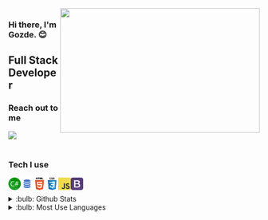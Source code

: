 <img src="https://media.giphy.com/media/Sm9AfJRiZofjlrkAAl/source.gif" align="right" width="400" height="250">

### Hi there, I'm Gozde. :blush:

## Full Stack Developer

### Reach out to me 

[<img width="22" src="https://cdn.jsdelivr.net/npm/simple-icons@v8/icons/linkedin.svg" align="left" />][linkedin]

<br/>
<br/>

### Tech I use

<img src="https://raw.githubusercontent.com/github/explore/80688e429a7d4ef2fca1e82350fe8e3517d3494d/topics/csharp/csharp.png" align="left" width="25" height="25">
<img src="https://raw.githubusercontent.com/github/explore/80688e429a7d4ef2fca1e82350fe8e3517d3494d/topics/sql/sql.png" align="left" width="25" height="25">
<img src="https://raw.githubusercontent.com/github/explore/80688e429a7d4ef2fca1e82350fe8e3517d3494d/topics/html/html.png" align="left" width="25" height="25">
<img src="https://raw.githubusercontent.com/github/explore/80688e429a7d4ef2fca1e82350fe8e3517d3494d/topics/css/css.png" align="left" width="25" height="25">
<img src="https://raw.githubusercontent.com/github/explore/80688e429a7d4ef2fca1e82350fe8e3517d3494d/topics/javascript/javascript.png" align="left" width="25" height="25">
<img src="https://raw.githubusercontent.com/github/explore/80688e429a7d4ef2fca1e82350fe8e3517d3494d/topics/bootstrap/bootstrap.png" align="left" width="25" height="25">

<br/>
<br/>

<details>
<summary>:bulb: Github Stats</summary>
<img src="https://github-readme-stats.vercel.app/api?username=gozdekiyici&theme=radical">
</details>

<details>
<summary>:bulb: Most Use Languages</summary>
<img src="https://github-readme-stats.vercel.app/api/top-langs/?username=gozdekiyici&layout=compact">
</details>

[linkedin]: https://www.linkedin.com/in/gozde-kiyici/
